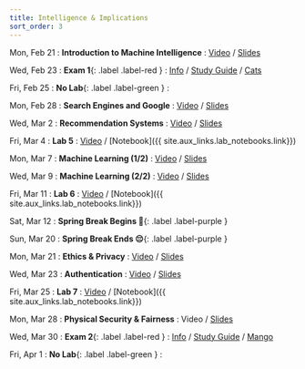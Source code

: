 ```yaml
---
title: Intelligence & Implications
sort_order: 3
---
```


Mon, Feb 21
: **Introduction to Machine Intelligence**
  : [Video](https://courses.grainger.illinois.edu/ece101/sp2022/lectures/ECE101-S22-LECTURE-11.mp4) / [Slides](https://www.dropbox.com/s/k51tomx7ynxhqec/101-011-intro-to-machine-intelligence.pdf?dl=0)

Wed, Feb 23
: **Exam 1**{: .label .label-red }
  : [Info](#exam-1) / [Study Guide](#exam-1-study-guide) / [Cats](https://www.youtube.com/results?search_query=cats)

Fri, Feb 25
: **No Lab**{: .label .label-green }
  : 

Mon, Feb 28
: **Search Engines and Google**
  : [Video](https://courses.grainger.illinois.edu/ece101/sp2022/lectures/ECE101-S22-LECTURE-12.mp4) / [Slides](https://www.dropbox.com/s/1wy3ncoi0sxxir3/101-012-search-engines.pdf?dl=0)

Wed, Mar 2
: **Recommendation Systems**
  : [Video](https://courses.grainger.illinois.edu/ece101/sp2022/lectures/ECE101-S22-LECTURE-13.mp4) / [Slides](https://www.dropbox.com/s/gvzngbna4ngv573/101-013-recommendation.pdf?dl=0)

Fri, Mar 4
: **Lab 5**
  : [Video](https://courses.grainger.illinois.edu/ece101/sp2022/labs/ECE101-S22-LAB-05.mp4) / [Notebook]({{ site.aux_links.lab_notebooks.link}})

Mon, Mar 7
: **Machine Learning (1/2)**
  : [Video](https://courses.grainger.illinois.edu/ece101/sp2022/lectures/ECE101-S22-LECTURE-14.mp4) / [Slides](https://www.dropbox.com/s/7iodhw3ajig157e/101-014-machine-learning.pdf?dl=0)

Wed, Mar 9
: **Machine Learning (2/2)**
  : [Video](https://courses.grainger.illinois.edu/ece101/sp2022/lectures/ECE101-S22-LECTURE-15.mp4) / [Slides](https://www.dropbox.com/s/tc81xbi8ua8jw4z/101-015-deep-learning.pdf?dl=0)

Fri, Mar 11
: **Lab 6**
  : [Video](https://courses.grainger.illinois.edu/ece101/sp2022/labs/ECE101-S22-LAB-06.mp4) / [Notebook]({{ site.aux_links.lab_notebooks.link}})

Sat, Mar 12
: **Spring Break Begins 🥳**{: .label .label-purple }

Sun, Mar 20
: **Spring Break Ends 😔**{: .label .label-purple }

Mon, Mar 21
: **Ethics & Privacy**
  : [Video](https://courses.grainger.illinois.edu/ece101/sp2022/lectures/ECE101-S22-LECTURE-16.mp4) / [Slides](https://www.dropbox.com/s/byecizh0vzr3sm5/101-016-ethics-and-privacy.pptx?dl=0)

Wed, Mar 23
: **Authentication**
  : [Video](https://courses.grainger.illinois.edu/ece101/sp2022/lectures/ECE101-S22-LECTURE-17.mp4) / [Slides](https://www.dropbox.com/s/fqz4xdwwn1n8314/101-017-authentication.pptx?dl=0)

Fri, Mar 25
: **Lab 7**
  : [Video](https://courses.grainger.illinois.edu/ece101/sp2022/labs/ECE101-S22-LAB-07.mp4) / [Notebook]({{ site.aux_links.lab_notebooks.link}})

Mon, Mar 28
: **Physical Security & Fairness**
  : Video / [Slides](https://www.dropbox.com/s/o2of0n72pvznq39/101-018-physical-security-and-fairness.pptx?dl=0)

Wed, Mar 30
: **Exam 2**{: .label .label-red }
  : [Info](#exam-2) / [Study Guide](#exam-2-study-guide) / [Mango](assets/images/mango.jpg)

Fri, Apr 1
: **No Lab**{: .label .label-green }
  : 